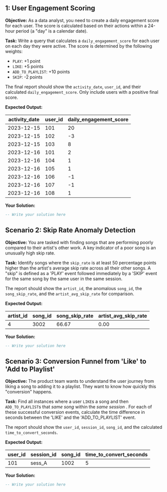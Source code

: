 
## 1: User Engagement Scoring

**Objective:** As a data analyst, you need to create a daily engagement score for each user. The score is calculated based on their actions within a 24-hour period (a "day" is a calendar date).

**Task:** Write a query that calculates a `daily_engagement_score` for each user on each day they were active. The score is determined by the following weights:

* `PLAY`: +1 point
* `LIKE`: +5 points
* `ADD_TO_PLAYLIST`: +10 points
* `SKIP`: -2 points

The final report should show the `activity_date`, `user_id`, and their calculated `daily_engagement_score`. Only include users with a positive final score.

**Expected Output:**

| **activity_date** | **user_id** | **daily_engagement_score** |
| ----------------------- | ----------------- | -------------------------------- |
| 2023-12-15              | 101               | 20                               |
| 2023-12-15              | 102               | -3                               |
| 2023-12-15              | 103               | 8                                |
| 2023-12-16              | 101               | 2                                |
| 2023-12-16              | 104               | 1                                |
| 2023-12-16              | 105               | 1                                |
| 2023-12-16              | 106               | -1                               |
| 2023-12-16              | 107               | -1                               |
| 2023-12-16              | 108               | 1                                |

**Your Solution:**

```sql
-- Write your solution here
```

## Scenario 2: Skip Rate Anomaly Detection

**Objective:** You are tasked with finding songs that are performing poorly compared to their artist's other work. A key indicator of a poor song is an unusually high skip rate.

**Task:** Identify songs where the `skip_rate` is at least 50 percentage points higher than the artist's average skip rate across all their other songs. A "skip" is defined as a 'PLAY' event followed immediately by a 'SKIP' event for the same song by the same user in the same session.

The report should show the `artist_id`, the anomalous `song_id`, the `song_skip_rate`, and the `artist_avg_skip_rate` for comparison.

**Expected Output:**

| **artist_id** | **song_id** | **song_skip_rate** | **artist_avg_skip_rate** |
| ------------------- | ----------------- | ------------------------ | ------------------------------ |
| 4                   | 3002              | 66.67                    | 0.00                           |

**Your Solution:**

```sql
-- Write your solution here
```

## Scenario 3: Conversion Funnel from 'Like' to 'Add to Playlist'

**Objective:** The product team wants to understand the user journey from liking a song to adding it to a playlist. They want to know how quickly this "conversion" happens.

**Task:** Find all instances where a user `LIKE`s a song and then `ADD_TO_PLAYLIST`s that *same song* within the  *same session* . For each of these successful conversion events, calculate the time difference in seconds between the 'LIKE' and the 'ADD_TO_PLAYLIST' event.

The report should show the `user_id`, `session_id`, `song_id`, and the calculated `time_to_convert_seconds`.

**Expected Output:**

| **user_id** | **session_id** | **song_id** | **time_to_convert_seconds** |
| ----------------- | -------------------- | ----------------- | --------------------------------- |
| 101               | sess_A               | 1002              | 5                                 |

**Your Solution:**

```sql
-- Write your solution here
```

